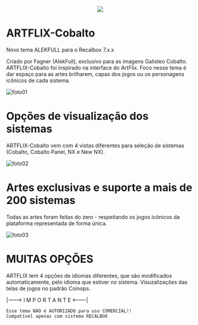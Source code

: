 <div align="center">
<img src=https://user-images.githubusercontent.com/69799468/136852752-de671bd5-b7ff-4dba-a3be-22d0aab3220b.png>
</div>

# ARTFLIX-Cobalto

Novo tema ALEKFULL para o Recalbox 7.x.x

Criado por Fagner (AlekFull), exclusivo para as imagens Galisteo Cobalto. ARTFLIX-Cobalto foi inspirado na interface do ArtFlix. Foco nesse tema é dar espaço para as artes brilharem, capas dos jogos ou os personagens icônicos de cada sistema.

![foto01](https://user-images.githubusercontent.com/69799468/136852879-c747edd3-6f76-43fb-9e0b-1366c6c8b581.png)

# Opções de visualização dos sistemas

ARTFLIX-Cobalto vem com 4 vistas diferentes para seleção de sistemas (Cobalto, Cobalto Panel, NX e New NX). 

![foto02](https://user-images.githubusercontent.com/69799468/136852934-2a70c0dc-91fe-4dd8-b971-a6d2ce9746aa.png)

# Artes exclusivas e suporte a mais de 200 sistemas

Todas as artes foram feitas do zero - respeitando os jogos icônicos da plataforma representada de forma única.

![foto03](https://user-images.githubusercontent.com/69799468/136855451-9beef821-687d-420c-b599-93de90f551c6.png)

# MUITAS OPÇÕES

ARTFLIX tem 4 opções de idiomas diferentes, que são modificados automaticamente, pelo idioma que estiver no sistema.
Visuzalizações das telas de jogos no padrão Coinops.

|--->  I M P O R T A N T E  <---|

    Esse tema NÃO é AUTORIZADO para uso COMERCIAL!!
    Compatível apenas com sistema RECALBOX
